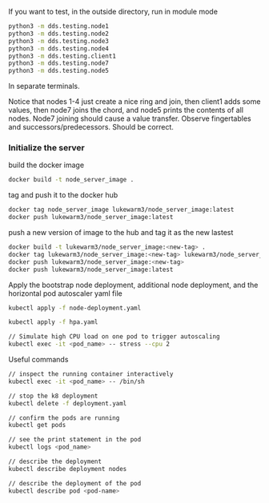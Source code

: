 If you want to test, in the outside directory, run in module mode
```bash
python3 -m dds.testing.node1
python3 -m dds.testing.node2
python3 -m dds.testing.node3
python3 -m dds.testing.node4
python3 -m dds.testing.client1
python3 -m dds.testing.node7
python3 -m dds.testing.node5
```
In separate terminals.

Notice that nodes 1-4 just create a nice ring and join, then client1 adds some values, then node7 joins the chord, and node5 prints the contents of all nodes. Node7 joining should cause a value transfer. Observe fingertables and successors/predecessors. Should be correct.

### Initialize the server
build the docker image
```bash
docker build -t node_server_image .
```

tag and push it to the docker hub <br>
```bash
docker tag node_server_image lukewarm3/node_server_image:latest
docker push lukewarm3/node_server_image:latest
```  

push a new version of image to the hub and tag it as the new lastest
```bash
docker build -t lukewarm3/node_server_image:<new-tag> .
docker tag lukewarm3/node_server_image:<new-tag> lukewarm3/node_server_image:latest
docker push lukewarm3/node_server_image:<new-tag>
docker push lukewarm3/node_server_image:latest
```

Apply the bootstrap node deployment, additional node deployment, and the horizontal pod autoscaler yaml file
```bash
kubectl apply -f node-deployment.yaml

kubectl apply -f hpa.yaml

// Simulate high CPU load on one pod to trigger autoscaling
kubectl exec -it <pod_name> -- stress --cpu 2
```

Useful commands
```bash
// inspect the running container interactively
kubectl exec -it <pod_name> -- /bin/sh

// stop the k8 deployment
kubectl delete -f deployment.yaml

// confirm the pods are running
kubectl get pods

// see the print statement in the pod
kubectl logs <pod_name>

// describe the deployment
kubectl describe deployment nodes

// describe the deployment of the pod
kubectl describe pod <pod-name>

```